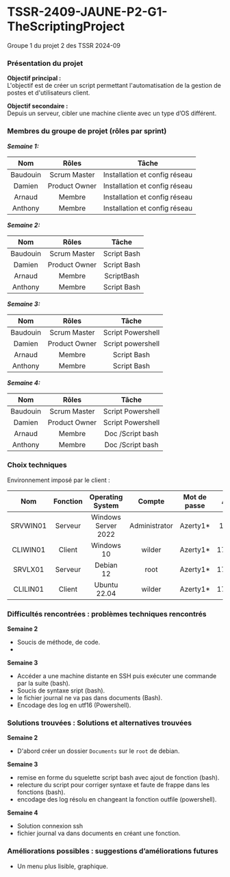 # TSSR-2409-JAUNE-P2-G1-TheScriptingProject
Groupe 1 du projet 2 des TSSR 2024-09


### Présentation du projet


**Objectif principal :**  
L'objectif est de créer un script permettant l'automatisation de la gestion de postes et d'utilisateurs client.

**Objectif secondaire :**  
Depuis un serveur, cibler une machine cliente avec un type d’OS différent.


### Membres du groupe de projet (rôles par sprint)


_**Semaine 1:**_

|   Nom    |     Rôles     |             Tâche              |
| :------: | :-----------: | :----------------------------: |
| Baudouin | Scrum Master  | Installation et config réseau  |
|  Damien  | Product Owner | Installation et config réseau  |
|  Arnaud  |    Membre     | Installation et config réseau  |
| Anthony  |    Membre     | Installation et config réseau  |

_**Semaine 2:**_

|   Nom    |     Rôles     |    Tâche    |
| :------: | :-----------: | :---------: |
| Baudouin | Scrum Master  | Script Bash |
|  Damien  | Product Owner | Script Bash |
|  Arnaud  |    Membre     | ScriptBash  |
| Anthony  |    Membre     | Script Bash |

_**Semaine 3:**_

|   Nom    |     Rôles     |       Tâche       |
| :------: | :-----------: | :---------------: |
| Baudouin | Scrum Master  | Script Powershell |
|  Damien  | Product Owner | Script powershell |
|  Arnaud  |    Membre     |    Script Bash    |
| Anthony  |    Membre     |    Script Bash    |

_**Semaine 4:**_

|      Nom      |     Rôles     |       Tâche       |
| :-----------: | :-----------: | :---------------: |
|   Baudouin    | Scrum Master  | Script Powershell |
|    Damien     | Product Owner | Script Powershell |
|    Arnaud     |    Membre     |Doc /Script bash   |
|    Anthony    |    Membre     |Doc /Script bash   |


### Choix techniques


Environnement imposé par le client :

|   Nom    | Fonction |  Operating System   |    Compte     | Mot de passe |  Adresse IP  | CIDR |
| :------: | :------: | :-----------------: | :-----------: | :----------: | :----------: | :--: |
| SRVWIN01 | Serveur  | Windows Server 2022 | Administrator |   Azerty1*   | 172.16.10.5  | /24  |
| CLIWIN01 |  Client  |     Windows 10      |    wilder     |   Azerty1*   | 172.16.10.20 | /24  |
| SRVLX01  | Serveur  |      Debian 12      |     root      |   Azerty1*   | 172.16.10.10 | /24  |
| CLILIN01 |  Client  |    Ubuntu 22.04     |    wilder     |   Azerty1*   | 172.16.10.30 | /24  |

### Difficultés rencontrées : problèmes techniques rencontrés


**Semaine 2**


- Soucis de méthode, de code.
- 

**Semaine 3**

- Accéder a une machine distante en SSH puis exécuter une commande par la suite (bash).
- Soucis de syntaxe sript (bash).
- le fichier journal ne va pas dans documents (Bash).
- Encodage des log  en utf16 (Powershell).


### Solutions trouvées : Solutions et alternatives trouvées


**Semaine 2**

- D'abord créer un dossier `Documents` sur le `root` de debian.


**Semaine 3**

- remise en forme du squelette script bash avec ajout de fonction (bash).
- relecture du script pour corriger syntaxe et faute de frappe dans les fonctions (bash).
- encodage des log résolu en changeant la fonction outfile (powershell).


**Semaine 4**

- Solution connexion ssh
- fichier journal va dans documents en créant une fonction.

### Améliorations possibles : suggestions d’améliorations futures

- Un menu plus lisible, graphique.
  
